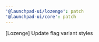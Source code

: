 ```yaml
---
'@launchpad-ui/lozenge': patch
'@launchpad-ui/core': patch
---
```


[Lozenge] Update flag variant styles
